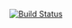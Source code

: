 [![Build Status](https://travis-ci.com/hassunisalem/travisGettingStarted.svg?branch=master)](https://travis-ci.com/hassunisalem/travisGettingStarted)
